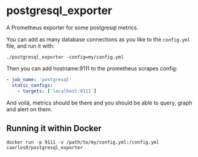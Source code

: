 # postgresql_exporter

A Prometheus exporter for some postgresql metrics.

You can add as many database connections as you like to the
`config.yml` file, and run it with:

```console
./postgresql_exporter -config=my/config.yml
```

Then you can add hostname:9111 to the prometheus scrapes config:

```yml
- job_name: 'postgresql'
  static_configs:
    - targets: ['localhost:9111']
```

And voilá, metrics should be there and you should be able to query,
graph and alert on them.


## Running it within Docker

```console
docker run -p 9111 -v /path/to/my/config.yml:/config.yml caarlos0/postgresql_exporter
```
